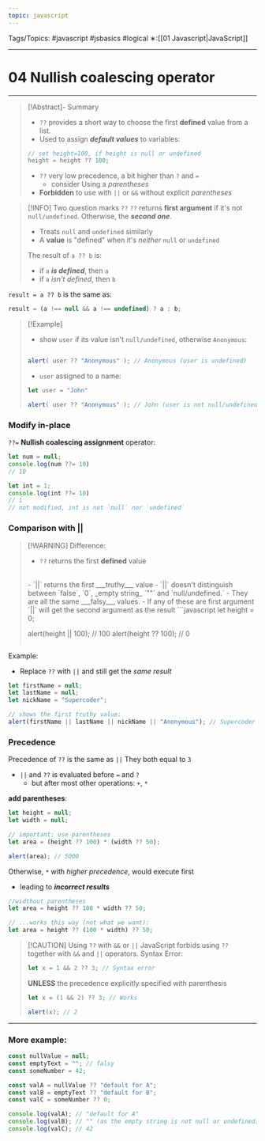 ```yaml
---
topic: javascript
---
```

Tags/Topics: #javascript #jsbasics #logical
∗:[[01 Javascript|JavaScript]] 

---
# 04 Nullish coalescing operator

--- 

>[!Abstract]- Summary
>- `??` provides a short way to choose the first __defined__ value from a list.
>- Used to assign ___default values___ to variables:
>```javascript
>// set height=100, if height is null or undefined
>height = height ?? 100;
>```
>- `??` very low precedence, a bit higher than `?` and `=`
>	- consider Using a _parentheses_
>- __Forbidden__ to use with `||` or `&&` without explicit _parentheses_




>[!INFO]
>Two question marks `??`
>`??` returns __first argument__ if it's not `null/undefined`. Otherwise, the ___second one___.
>- Treats `null` and `undefined` similarly
>- A __value__ is "defined" when it's _neither_ `null` or `undefined`
>
>The result of `a ?? b` is:
>- if `a` ___is defined___, then `a`
>- if `a` _isn't defined_, then `b`

`result = a ?? b` is the same as:
```javascript
result = (a !== null && a !== undefined) ? a : b;
```

>[!Example]
>- show `user` if its value isn't `null/undefined`, otherwise `Anonymous`:
>```javascript
>
>alert( user ?? "Anonymous" ); // Anonymous (user is undefined)
>```
>- `user` assigned to a name:
>```javascript
>let user = "John"
>
>alert( user ?? "Anonymous" ); // John (user is not null/undefined)
>```

### Modify in-place
`??=` __Nullish coalescing assignment__ operator:
```javascript
let num = null;
console.log(num ??= 10)
// 10

let int = 1;
console.log(int ??= 10)
// 1
// not modified, int is not `null` nor `undefined`
```

### Comparison with ||
>[!WARNING] Difference:
>- `??` returns the first __defined__ value
><br>
>- `||` returns the first ___truthy___ value
>	- `||` doesn't distinguish between `false`, `0`, _empty string_ `""` and `null/undefined.`
>		- They are all the same ___falsy___ values.
>			- If any of these are first argument `||` will get the second argument as the result
>```javascript
>	let height = 0;
>	
>	alert(height || 100); // 100
>	alert(height ?? 100); // 0
>```


Example:
- Replace `??` with `||` and still get the _same result_
```javascript
let firstName = null;
let lastName = null;
let nickName = "Supercoder";

// shows the first truthy value:
alert(firstName || lastName || nickName || "Anonymous"); // Supercoder
```

### Precedence
Precedence of `??` is the same as `||`
They both equal to `3`
- `||` and `??` is evaluated before `=` and `?`
	- but after most other operations: `+`, `*`

__add parentheses__:
```javascript
let height = null;
let width = null;

// important: use parentheses
let area = (height ?? 100) * (width ?? 50);

alert(area); // 5000
```

Otherwise, `*` with _higher precedence_, would execute first
- leading to ___incorrect results___
```javascript
//widthout parentheses
let area = height ?? 100 * width ?? 50;

// ...works this way (not what we want):
let area = height ?? (100 * width) ?? 50;
```

>[!CAUTION] Using `??` with `&&` or `||`
>JavaScript forbids using `??` together with `&&` and `||` operators.
>Syntax Error:
>```javascript
>let x = 1 && 2 ?? 3; // Syntax error
>```
>__UNLESS__ the precedence explicitly specified with parenthesis
>```javascript
>let x = (1 && 2) ?? 3; // Works
>
>alert(x); // 2
>```

---
### More example:
```javascript
const nullValue = null;
const emptyText = ""; // falsy
const someNumber = 42;

const valA = nullValue ?? "default for A";
const valB = emptyText ?? "default for B";
const valC = someNumber ?? 0;

console.log(valA); // "default for A"
console.log(valB); // "" (as the empty string is not null or undefined)
console.log(valC); // 42
```